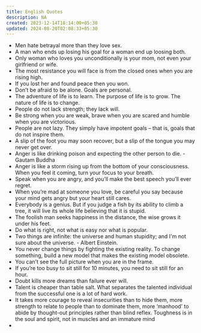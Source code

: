 ```yaml
---
title: English Quotes
description: NA
created: 2023-12-14T18:14:00+05:30
updated: 2024-08-20T02:08:33+05:30
---
```



- Men hate betrayal more than they love sex.
- A man who ends up losing his goal for a woman end up loosing both.
- Only woman who loves you unconditionally is your mom, not even your girlfriend or wife.
- The most resistance you will face is from the closed ones when you are rising high.
- If you lost her and found peace then you won.
- Don’t be afraid to be alone. Goals are personal.
- The adventure of life is to learn. The purpose of life is to grow. The nature of life is to change.
- People do not lack strength; they lack will.
- Be strong when you are weak, brave when you are scared and humble when you are victorious.
- People are not lazy. They simply have impotent goals – that is, goals that do not inspire them.
- A slip of the foot you may soon recover, but a slip of the tongue you may never get over.
- Anger is like drinking poison and expecting the other person to die. - Gautam Buddha
- Anger is like a storm rising up from the bottom of your consciousness. When you feel it coming, turn your focus to your breath.
- Speak when you are angry, and you’ll make the best speech you’ll ever regret.
- When you’re mad at someone you love, be careful you say because your mind gets angry but your heart still cares.
- Everybody is a genius. But if you judge a fish by its ability to climb a tree, it will live its whole life believing that it is stupid.
- The foolish man seeks happiness in the distance, the wise grows it under his feet.
- Do what is right, not what is easy nor what is popular.
- Two things are infinite: the universe and human stupidity; and I'm not sure about the universe. - Albert Einstein.
- You never change things by fighting the existing reality. To change something, build a new model that makes the existing model obsolete.
- You can’t see the full picture when you are in the frame.
- If you’re too busy to sit still for 10 minutes, you need to sit still for an hour.
- Doubt kills more dreams than failure ever will.
- Talent is cheaper than table salt. What separates the talented individual from the successful one is a lot of hard work.
- It takes more courage to reveal insecurities than to hide them, more strength to relate to people than to dominate them, more ‘manhood’ to abide by thought-out principles rather than blind reflex. Toughness is in the soul and spirit, not in muscles and an immature mind
-

